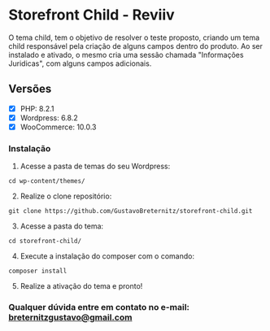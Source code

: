 # Storefront Child - Reviiv
O tema child, tem o objetivo de resolver o teste proposto, criando um tema child responsável pela criação de alguns campos dentro do produto. Ao ser instalado e ativado, o mesmo cria uma sessão chamada "Informações Juridicas", com alguns campos adicionais.

## Versões
- [x] PHP: 8.2.1
- [x] Wordpress: 6.8.2
- [x] WooCommerce: 10.0.3

### Instalação
1. Acesse a pasta de temas do seu Wordpress:
```
cd wp-content/themes/
```

2. Realize o clone repositório:
```
git clone https://github.com/GustavoBreternitz/storefront-child.git
```

3. Acesse a pasta do tema:
```
cd storefront-child/
```
4. Execute a instalação do composer com o comando:
```
composer install
```
5. Realize a ativação do tema e pronto!

### Qualquer dúvida entre em contato no e-mail: breternitzgustavo@gmail.com

